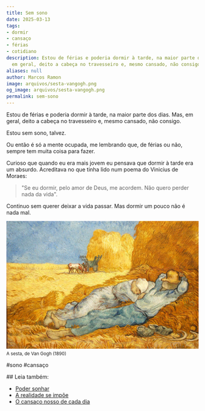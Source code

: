 ```yaml
---
title: Sem sono
date: 2025-03-13
tags:
- dormir
- cansaço
- férias
- cotidiano
description: Estou de férias e poderia dormir à tarde, na maior parte dos dias. Mas,
  em geral, deito a cabeça no travesseiro e, mesmo cansado, não consigo.
aliases: null
author: Marcos Ramon
image: arquivos/sesta-vangogh.png
og_image: arquivos/sesta-vangogh.png
permalink: sem-sono
---
```

Estou de férias e poderia dormir à tarde, na maior parte dos dias. Mas, em geral, deito a cabeça no travesseiro e, mesmo cansado, não consigo.

Estou sem sono, talvez.

Ou então é só a mente ocupada, me lembrando que, de férias ou não, sempre tem muita coisa para fazer.

Curioso que quando eu era mais jovem eu pensava que dormir à tarde era um absurdo. Acreditava no que tinha lido num poema do Vinicius de Moraes: 

> "Se eu dormir, pelo amor de Deus, me acordem. Não quero perder nada da vida".

Continuo sem querer deixar a vida passar. Mas dormir um pouco não é nada mal.

<img src="/assets/img/sesta-vangogh.png">
<small>A sesta, de Van Gogh (1890)</small>

#sono #cansaço 
<div class="leia-tambem" markdown="1">
## Leia também:

- <a href="/poder-sonhar">Poder sonhar</a>
- <a href="/a-realidade-se-impoe">A realidade se impõe</a>
- <a href="/o-cansaco-nosso-de-cada-dia">O cansaço nosso de cada dia</a>
</div>